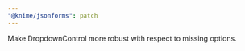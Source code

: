 ```yaml
---
"@knime/jsonforms": patch
---
```


Make DropdownControl more robust with respect to missing options.
